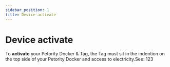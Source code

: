 ```yaml
---
sidebar_position: 1
title: Device activate
---
```


# Device activate
To **activate** your Petority Docker & Tag, the Tag must sit in the indention on the top side of your Petority Docker and access to electricity.See: 123
